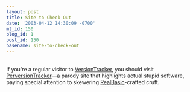 ```yaml
---
layout: post
title: Site to Check Out
date: '2003-04-12 14:30:09 -0700'
mt_id: 150
blog_id: 1
post_id: 150
basename: site-to-check-out
---
```

<br />If you're a regular visitor to <a href="http://www.versiontracker.com/">VersionTracker</a>, you should visit <a href="http://www.perversiontracker.com/">PerversionTracker</a>&#x2014;a parody site that highlights actual stupid software, paying special attention to skewering <a href="http://www.realbasic.com/">RealBasic</a>-crafted cruft.<br /><br /><br />
